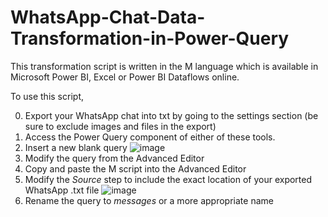 # WhatsApp-Chat-Data-Transformation-in-Power-Query

This transformation script is written in the M language which is available in Microsoft Power BI, Excel or Power BI Dataflows online. 

To use this script,

0. Export your WhatsApp chat into txt by going to the settings section (be sure to exclude images and files in the export)
1. Access the Power Query component of either of these tools.
2. Insert a new blank query 
![image](https://user-images.githubusercontent.com/30422857/225646969-cc526733-e716-4720-88c4-6ffb16bc7a64.png)
3. Modify the query from the Advanced Editor
4. Copy and paste the M script into the Advanced Editor
5. Modify the *Source* step to include the exact location of your exported WhatsApp .txt file 
![image](https://user-images.githubusercontent.com/30422857/225648717-8f6d4374-60ea-4ecd-9dfb-2ef625e04e5b.png)
6. Rename the query to *messages* or a more appropriate name

